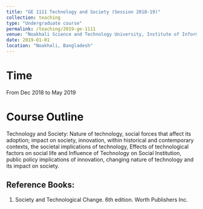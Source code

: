 ```yaml
---
title: "GE 1111 Technology and Society (Session 2018-19)"
collection: teaching
type: "Undergraduate course"
permalink: /teaching/2019-ge-1111
venue: "Noakhali Science and Technology University, Institute of Information Technology"
date: 2019-01-01
location: "Noakhali, Bangladesh"
---
```


Time
======
From Dec 2018 to May 2019

Course Outline
=======
<p>Technology and Society: Nature of technology, social forces that affect its adoption;
impact on society, innovation, within historical and contemporary contexts, the societal implications of
technology, Effects of technological factors on social life and Influence of Technology on Social
Institution, public policy implications of innovation, changing nature of technology and its impact on
society.
</p>

Reference Books:
--------
1. Society and Technological Change. 6th edition. Worth Publishers Inc. 
